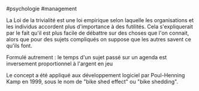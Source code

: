#psychologie #management

La Loi de la trivialité est une loi empirique selon laquelle les organisations et les individus accordent plus d'importance à des futilités. Cela s'expliquerait par le fait qu'il est plus facile de débattre sur des choses que l'on connait, alors que pour des sujets compliqués on suppose que les autres savent ce qu'ils font.

Formulé autrement : le temps d'un sujet passé sur un agenda est inversement proportionnel à l'argent en jeu

Le concept a été appliqué aux développement logiciel par Poul-Henning Kamp en 1999, sous le nom de "bike shed effect" ou "bike shedding".